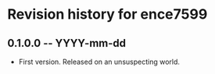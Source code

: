 # Revision history for ence7599

## 0.1.0.0 -- YYYY-mm-dd

* First version. Released on an unsuspecting world.
